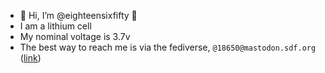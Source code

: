 - 👋 Hi, I’m @eighteensixfifty 🔋
- I am a lithium cell
- My nominal voltage is 3.7v
- The best way to reach me is via the fediverse, `@18650@mastodon.sdf.org` ([link](https://mastodon.sdf.org/@18650))
